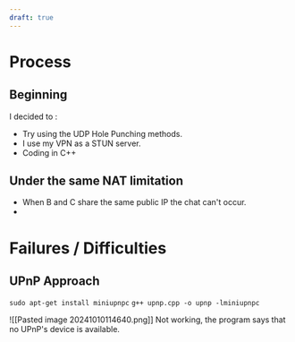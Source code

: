 ```yaml
---
draft: true
---
```

# Process
## Beginning
I decided to : 
- Try using the UDP Hole Punching methods.
- I use my VPN as a STUN server.
- Coding in C++
## Under the same NAT limitation
- When B and C share the same public IP the chat can't occur.
- 


# Failures / Difficulties
## UPnP Approach

`sudo apt-get install miniupnpc`
`g++ upnp.cpp -o upnp -lminiupnpc`

![[Pasted image 20241010114640.png]]
Not working, the program says that no UPnP's device is available.